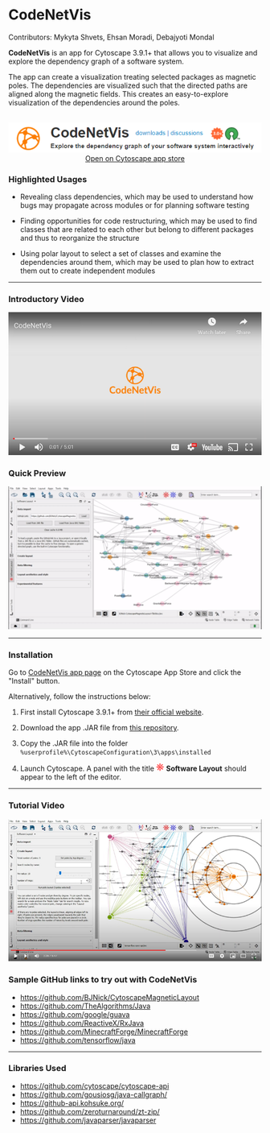 
# CodeNetVis

Contributors: Mykyta Shvets, Ehsan Moradi, Debajyoti Mondal

**CodeNetVis** is an app for Cytoscape 3.9.1+ that allows you to
visualize and explore the dependency graph of a software
system.

The app can create a visualization treating
selected packages as magnetic poles. The dependencies are
visualized such that the directed paths are aligned along
the magnetic fields. This creates an easy-to-explore
visualization of the dependencies around the poles.
<br><br>
<p align="center"><a href="https://apps.cytoscape.org/apps/codenetvis"><img src="app-store-preview-new.png" alt="App Store Preview"><br>Open on Cytoscape app store</a></p>

### Highlighted Usages

- Revealing class dependencies, which may be used to understand how 
  bugs may propagate  across modules or for planning software testing 
  
- Finding opportunities for code restructuring, which may be used to find 
  classes that are related to each other but belong to different packages and thus to reorganize the structure
  
- Using polar layout to select a set of classes and examine the dependencies 
  around them, which may be used to plan how to extract them out to create independent modules

---

### Introductory Video

[![Introduction to CodeNetVis](youtube-video.png)](https://youtu.be/aC_zvUjOr8A?t=0s "Introduction to CodeNetVis")

### Quick Preview

<img src="CodeNetVis.gif" width="800" alt="Preview gif of CodeNetVis"> 


---
### Installation

Go to [CodeNetVis app page](https://apps.cytoscape.org/apps/codenetvis) on the Cytoscape App Store and click the "Install" button. 

Alternatively, follow the instructions below:

1. First install Cytoscape 3.9.1+ from [their official website](https://cytoscape.org/).

2. Download the app .JAR file from 
[this repository](https://github.com/vgalab/CodeNetVis/raw/master/target/codenetvis-1.0.jar).

3. Copy the .JAR file into the folder
`%userprofile%\CytoscapeConfiguration\3\apps\installed`

4. Launch Cytoscape. A panel with the title ![Icon](src/main/resources/icons/add_pole_N_icon_16.png) **Software Layout**
should appear to the left of the editor.




---
### Tutorial Video


[![A short tutorial for CodeNetVis](youtube-video-tutorial.png)](https://youtu.be/fVHLr1nyM6g?t=0s "A short tutorial for CodeNetVis")


### Sample GitHub links to try out with CodeNetVis

- https://github.com/BJNick/CytoscapeMagneticLayout
- https://github.com/TheAlgorithms/Java
- https://github.com/google/guava
- https://github.com/ReactiveX/RxJava
- https://github.com/MinecraftForge/MinecraftForge
- https://github.com/tensorflow/java

---
### Libraries Used

<!-- This code uses the following libraries:
They are built into the app, so no need to install them separately.-->

- https://github.com/cytoscape/cytoscape-api
- https://github.com/gousiosg/java-callgraph/
- https://github-api.kohsuke.org/
- https://github.com/zeroturnaround/zt-zip/
- https://github.com/javaparser/javaparser




